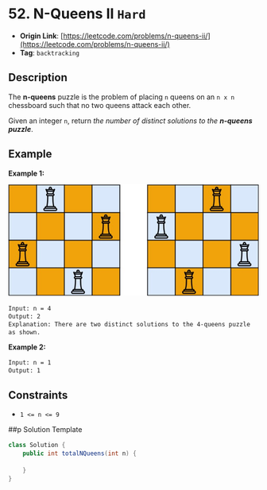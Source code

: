 # 52. N-Queens II `Hard`

- **Origin Link**: [https://leetcode.com/problems/n-queens-ii/](https://leetcode.com/problems/n-queens-ii/)
- **Tag**: `backtracking`


## Description

The **n-queens** puzzle is the problem of placing `n` queens on an `n x n` chessboard such that no two queens attack each other.

Given an integer `n`, return *the number of distinct solutions to the **n-queens puzzle***.


## Example

**Example 1:**

![img](./queens.jpg)

```
Input: n = 4
Output: 2
Explanation: There are two distinct solutions to the 4-queens puzzle as shown.
```

**Example 2:**

```
Input: n = 1
Output: 1
```


## Constraints

- `1 <= n <= 9`


##p Solution Template

```java
class Solution {
    public int totalNQueens(int n) {
        
    }
}
```
